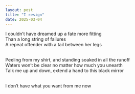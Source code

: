 ```yaml
---
layout: post
title: "I resign"
date: 2025-03-04
---
```


I couldn’t have dreamed up a fate more fitting<br>
Than a long string of failures<br>
A repeat offender with a tail between her legs<br><br>

Peeling from my shirt, and standing soaked in all the runoff<br>
Waters won’t be clear no matter how much you unearth<br>
Talk me up and down, extend a hand to this black mirror<br><br>

I don’t have what you want from me now<br>